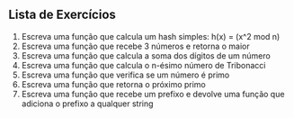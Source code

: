 ## Lista de Exercícios

1. Escreva uma função que calcula um hash simples: h(x) = (x^2 mod n)
2. Escreva uma função que recebe 3 números e retorna o maior
3. Escreva uma função que calcula a soma dos dígitos de um número
4. Escreva uma função que calcula o n-ésimo número de Tribonacci
5. Escreva uma função que verifica se um número é primo
6. Escreva uma função que retorna o próximo primo
7. Escreva uma função que recebe um prefixo e devolve uma função que adiciona o prefixo a qualquer string